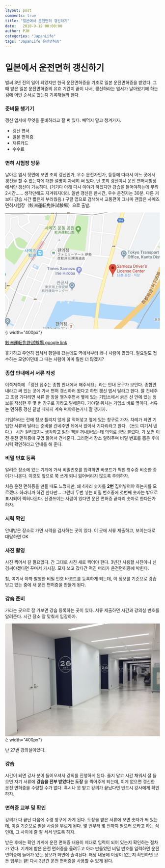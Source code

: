```yaml
---
layout: post
comments: true
title: "일본에서 운전면허 갱신하기"
date:   2018-9-12 00:00:00
author: PJH
categories: "JapanLife"
tags: "JapanLife 운전면허증"
---
```


<h1>
일본에서 운전면허 갱신하기
</h1>

벌써 3년 전의 일이 되었지만 한국 운전면허증을 기초로 일본 운전면허증을 받았다.
그 때 받은 일본 운전면허증의 유효 기간이 끝이 나서, 갱신하라는 엽서가 날아왔기에 하는 김에 어떤 순서로 했는지 기록해둘까 한다.

<h3>
준비물 챙기기
</h3>

갱신 엽서에 무엇을 준비하라고 잘 써 있다. 빼먹지 말고 챙겨가자.
- 갱신 엽서
- 일본 면허증
- 재류카드
- 수수료

<h3>
면허 시험장 방문
</h3>

날아온 엽서 뒷면에 보면 초회 갱신인가, 우수 운전자인가, 등등에 따라서 어느 곳에서 갱신을 할 수 있는지에 대한 설명이 자세히 써 있다.
난 초회 갱신이니 운전 면허시험장에서만 갱신이 가능하다.
(거기다 아래 다시 이야기 하겠지만 강습을 들어야하는데 무려 2시간...... 생각만해도 지겨워지더라. 일반 갱신은 한시간, 우수 운전자는 30분. 다른 거보다 강습 시간 짧은게 부러웠음.)
구글 맵으로 검색해서 교통편이 그나마 괜찮은 사메즈 면허시험장（鮫洲運転免許試験場）으로 출발.

![이미지를 아틀라스 화 하는데 필요한 옵션](/assets/post_img/2018-09-12-0000/001.png){: width="400px"}

[鮫洲運転免許試験場 google link](https://goo.gl/maps/jsXmWQfNmev)

휴가하고 우연히 겹쳐서 평일에 갔는데도 역에서부터 꽤나 사람이 많았다.
일요일도 접수하는 모양이던데 그 때는 사람이 아마 훨씬 더 많겠지?

<h3>
종합 안내에서 서류 작성
</h3>

이쪽저쪽에 「갱신 접수는 종합 안내에서 해주세요」라는 안내 문구가 보인다.
종합안내라고 써 있는 곳에 가서 면허 갱신하러 왔다고 하면 갱신 엽서 달라고 한다. 잘 건네주고 조금 기다리면 서류 한 장을 챙겨주면서 옆에 있는 기입소에서 굵은 선 안에 있는 정보를 작성한 후 몇 번 창구로 가라고 말해준다. 가야할 위치는 기입소 바로 옆이다. 서류는 면허증 갱신 끝날 때까지 계속 써야하는거니 잘 챙기자.

기입하라는 란에 정보 틀리지 않게 잘 적어넣고 옆에 있는 창구로 가자.
차례가 되면 기입한 서류와 달라는 준비물 건네주면 뒤에서 앉아서 기다리라고 한다.（돈도 여기서 낸다.）
시간 걸리겠지~ 생각하고 읽던 책을 꺼내들었는데 의외로 금방 불렀다.
가 보면 이전 운전 면허증에 구멍 뚫어서 건네준다.
그러면서 장소 알려주며 비밀 번호를 뽑은 후에 시력 확인하라고 안내를 해 준다.

<h3>
비밀 번호 등록
</h3>

알려준 장소에 있는 기계에 가서 비밀번호를 입력하면 바코드가 찍힌 영수증 비슷한 종이가 나온다. 이것도 앞으로 쭉 쓰게 되니 잃어버리지 않도록 주의하자.

처음 운전 면허증을 만들 때도 느꼈지만, 왜 4자리 숫자를 **2번** 집어넣어야 하는지를 모르겠다.
하라니까 하긴 한다만...
그런데 두번 넣는 비밀 번호중에 첫번째 숫자는 밖으로 표시되어 찍혀나온다.
신경쓰이는 사람이 있다면 운전 면허증 끝자리 숫자로 한다든가 하자.

<h3>
시력 확인
</h3>

안내받은 장소로 가면 시력을 검사하는 곳이 있다. 이 곳에 서류 제출하고, 보이는대로 대답하면 OK

<h3>
사진 촬영
</h3>

사진 찍어서 갈 필요없다. 간 그대로 사진 새로 찍어야 한다.
3년간 사용할 사진이니 신경써야겠다면 꾸며서 가시길. 모자 쓰고 갔다간 떡진 머리가 운전면허증에 박힌다.

참, 여기서 아까 발행한 비밀 번호 바코드를 등록하게 되는데, 이 정보를 기준으로 강습받고 있는 중에 새 운전 면허증을 만들게 된다.

<h3>
강습 준비
</h3>

가라는 곳으로 잘 가보면 강습 등록하는 곳이 있다. 서류 제출하면 시간과 강의실 번호를 알려준다.
시간 장소 잘 맞춰서 입장하자.

![이미지를 아틀라스 화 하는데 필요한 옵션](/assets/post_img/2018-09-12-0000/002.png){: width="400px"}

난 27번 강의실이었다.

<h3>
강습
</h3>

시간이 되면 강사 분이 들어오셔서 강의를 진행하게 된다.
졸지 말고 시간 채워서 잘 들으면 자기 서류에 **강습을 전부 받았다는 도장** 을 찍어주게 되는데,
이게 없으면 갱신한 운전 면허증을 수령할 수가 없다.
혹시나 못 받고 강의가 끝났다면 반드시 강사에게 확인하자.

<h3>
면허증 교부 및 확인
</h3>

강의가 다 끝난 다음에 수령 창구에 가게 된다.
도장을 받은 서류에 보면 숫자가 써 있는데, 이걸 기준으로 받을 사람을 부르게 된다.
몇 번부터 몇 번까지 받으러 오라고 하는 식인데, 그 사이에 줄 잘 서서 받도록 하자.

받은 후에는 확인 기계에 운전 면허증 내용이 제대로 입력이 되어 있는지 확인하는 절차가 있다.
기계에 받은 운전 면허증을 올려두고 아까 만들었던 비밀 번호를 입력하면 운전 면허증에 들어가 있는 정보가 화면에 출력된다.
해당 내용에 이상이 없는지 확인하면 모든 업무는 끝! 다시 3년간 운전 면허증을 사용할 수 있게 된다.
